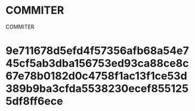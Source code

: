 # COMMITER
COMMITER






# 9e711678d5efd4f57356afb68a54e745cf5ab3dba156753ed93ca88ce8c67e78b0182d0c4758f1ac13f1ce53d389b9ba3cfda5538230ecef8551255df8ff6ece
